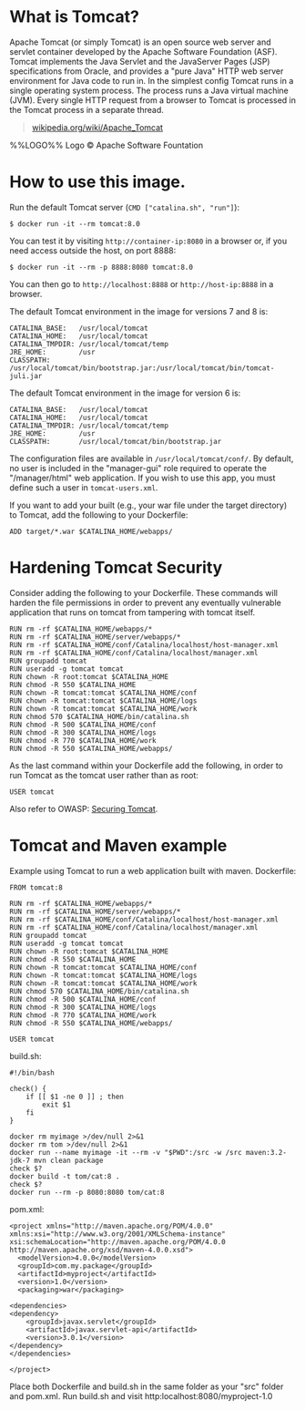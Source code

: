 # What is Tomcat?

Apache Tomcat (or simply Tomcat) is an open source web server and servlet container developed by the Apache Software Foundation (ASF). Tomcat implements the Java Servlet and the JavaServer Pages (JSP) specifications from Oracle, and provides a "pure Java" HTTP web server environment for Java code to run in. In the simplest config Tomcat runs in a single operating system process. The process runs a Java virtual machine (JVM). Every single HTTP request from a browser to Tomcat is processed in the Tomcat process in a separate thread.

> [wikipedia.org/wiki/Apache_Tomcat](https://en.wikipedia.org/wiki/Apache_Tomcat)

%%LOGO%% Logo &copy; Apache Software Fountation

# How to use this image.

Run the default Tomcat server (`CMD ["catalina.sh", "run"]`):

```console
$ docker run -it --rm tomcat:8.0
```

You can test it by visiting `http://container-ip:8080` in a browser or, if you need access outside the host, on port 8888:

```console
$ docker run -it --rm -p 8888:8080 tomcat:8.0
```

You can then go to `http://localhost:8888` or `http://host-ip:8888` in a browser.

The default Tomcat environment in the image for versions 7 and 8 is:

	CATALINA_BASE:   /usr/local/tomcat
	CATALINA_HOME:   /usr/local/tomcat
	CATALINA_TMPDIR: /usr/local/tomcat/temp
	JRE_HOME:        /usr
	CLASSPATH:       /usr/local/tomcat/bin/bootstrap.jar:/usr/local/tomcat/bin/tomcat-juli.jar

The default Tomcat environment in the image for version 6 is:

	CATALINA_BASE:   /usr/local/tomcat
	CATALINA_HOME:   /usr/local/tomcat
	CATALINA_TMPDIR: /usr/local/tomcat/temp
	JRE_HOME:        /usr
	CLASSPATH:       /usr/local/tomcat/bin/bootstrap.jar

The configuration files are available in `/usr/local/tomcat/conf/`. By default, no user is included in the "manager-gui" role required to operate the "/manager/html" web application. If you wish to use this app, you must define such a user in `tomcat-users.xml`.

If you want to add your built (e.g., your war file under the target directory) to Tomcat, add the following to your Dockerfile:
```
ADD target/*.war $CATALINA_HOME/webapps/
```

# Hardening Tomcat Security

Consider adding the following to your Dockerfile. These commands will harden the file permissions in order to prevent any eventually vulnerable application that runs on tomcat from tampering with tomcat itself.
```
RUN rm -rf $CATALINA_HOME/webapps/*
RUN rm -rf $CATALINA_HOME/server/webapps/*
RUN rm -rf $CATALINA_HOME/conf/Catalina/localhost/host-manager.xml
RUN rm -rf $CATALINA_HOME/conf/Catalina/localhost/manager.xml
RUN groupadd tomcat
RUN useradd -g tomcat tomcat
RUN chown -R root:tomcat $CATALINA_HOME
RUN chmod -R 550 $CATALINA_HOME
RUN chown -R tomcat:tomcat $CATALINA_HOME/conf
RUN chown -R tomcat:tomcat $CATALINA_HOME/logs
RUN chown -R tomcat:tomcat $CATALINA_HOME/work
RUN chmod 570 $CATALINA_HOME/bin/catalina.sh
RUN chmod -R 500 $CATALINA_HOME/conf
RUN chmod -R 300 $CATALINA_HOME/logs
RUN chmod -R 770 $CATALINA_HOME/work
RUN chmod -R 550 $CATALINA_HOME/webapps/
```
As the last command within your Dockerfile add the following, in order to run Tomcat as the tomcat user rather than as root:
```
USER tomcat
```
Also refer to OWASP: [Securing Tomcat](https://www.owasp.org/index.php/Securing_tomcat).
# Tomcat and Maven example

Example using Tomcat to run a web application built with maven.
Dockerfile:
```
FROM tomcat:8

RUN rm -rf $CATALINA_HOME/webapps/*
RUN rm -rf $CATALINA_HOME/server/webapps/*
RUN rm -rf $CATALINA_HOME/conf/Catalina/localhost/host-manager.xml
RUN rm -rf $CATALINA_HOME/conf/Catalina/localhost/manager.xml
RUN groupadd tomcat
RUN useradd -g tomcat tomcat
RUN chown -R root:tomcat $CATALINA_HOME
RUN chmod -R 550 $CATALINA_HOME
RUN chown -R tomcat:tomcat $CATALINA_HOME/conf
RUN chown -R tomcat:tomcat $CATALINA_HOME/logs
RUN chown -R tomcat:tomcat $CATALINA_HOME/work
RUN chmod 570 $CATALINA_HOME/bin/catalina.sh
RUN chmod -R 500 $CATALINA_HOME/conf
RUN chmod -R 300 $CATALINA_HOME/logs
RUN chmod -R 770 $CATALINA_HOME/work
RUN chmod -R 550 $CATALINA_HOME/webapps/

USER tomcat
```
build.sh:
```
#!/bin/bash

check() {
	if [[ $1 -ne 0 ]] ; then
  		exit $1
	fi
}

docker rm myimage >/dev/null 2>&1
docker rm tom >/dev/null 2>&1
docker run --name myimage -it --rm -v "$PWD":/src -w /src maven:3.2-jdk-7 mvn clean package
check $?
docker build -t tom/cat:8 .
check $?
docker run --rm -p 8080:8080 tom/cat:8
```
pom.xml:
```
<project xmlns="http://maven.apache.org/POM/4.0.0" xmlns:xsi="http://www.w3.org/2001/XMLSchema-instance"
xsi:schemaLocation="http://maven.apache.org/POM/4.0.0 http://maven.apache.org/xsd/maven-4.0.0.xsd">
  <modelVersion>4.0.0</modelVersion>
  <groupId>com.my.package</groupId>
  <artifactId>myproject</artifactId>
  <version>1.0</version>
  <packaging>war</packaging>

<dependencies>
<dependency>
    <groupId>javax.servlet</groupId>
    <artifactId>javax.servlet-api</artifactId>
    <version>3.0.1</version>
</dependency>
</dependencies>

</project>
```
Place both Dockerfile and build.sh in the same folder as your "src" folder and pom.xml. Run build.sh and visit http:localhost:8080/myproject-1.0
